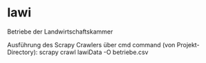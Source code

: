 # lawi
Betriebe der Landwirtschaftskammer

Ausführung des Scrapy Crawlers über cmd command (von Projekt-Directory):
scrapy crawl lawiData -O betriebe.csv
